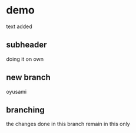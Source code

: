 # demo

text added

## subheader

doing it on own

## new branch

oyusami

## branching

the changes done in this branch remain in this only
